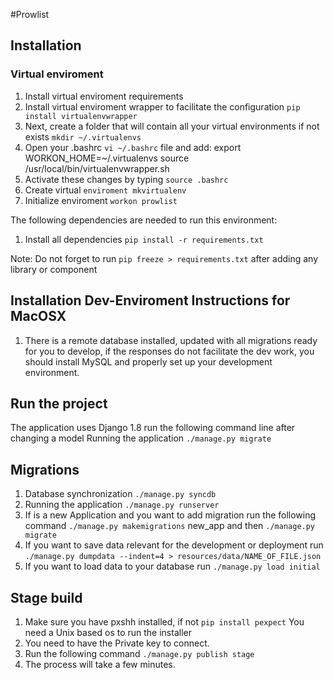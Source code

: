 #Prowlist

## Installation

### Virtual enviroment
1. Install virtual enviroment requirements  
2. Install virtual enviroment wrapper to facilitate the configuration `pip install virtualenvwrapper`
3. Next, create a folder that will contain all your virtual environments if not exists `mkdir ~/.virtualenvs`
4. Open your .bashrc `vi ~/.bashrc` file and add: 
	export WORKON_HOME=~/.virtualenvs
	source /usr/local/bin/virtualenvwrapper.sh
5. Activate these changes by typing `source .bashrc`
6. Create virtual `enviroment mkvirtualenv`
7. Initialize enviroment `workon prowlist`

The following dependencies are needed to run this environment:

1. Install all dependencies `pip install -r requirements.txt`

Note: Do not forget to run `pip freeze > requirements.txt` after adding any library or component

## Installation Dev-Enviroment Instructions for MacOSX 

1. There is a remote database installed, updated with all migrations ready for you to develop, if the responses do not facilitate the dev work, you should install MySQL and properly set up your development environment.

## Run the project

The application uses Django 1.8 run the following command line after changing a model
Running the application
`./manage.py migrate`

## Migrations

1. Database synchronization `./manage.py syncdb`
2. Running the application `./manage.py runserver`
3. If is a new Application and you want to add migration run the following command `./manage.py makemigrations` new_app and then `./manage.py migrate`
4. If you want to save data relevant for the development or deployment run `./manage.py dumpdata --indent=4 > resources/data/NAME_OF_FILE.json`
5. If you want to load data to your database run `./manage.py load initial`

## Stage build

1. Make sure you have pxshh installed, if not `pip install pexpect` You need a Unix based os to run the installer
2. You need to have the Private key to connect.
3. Run the following command `./manage.py publish stage`
4. The process will take a few minutes.

